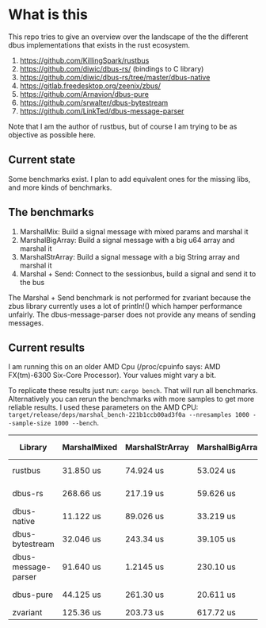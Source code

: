 # What is this
This repo tries to give an overview over the landscape of the the different dbus implementations that exists in the rust ecosystem.

1. https://github.com/KillingSpark/rustbus
1. https://github.com/diwic/dbus-rs/ (bindings to C library)
1. https://github.com/diwic/dbus-rs/tree/master/dbus-native
1. https://gitlab.freedesktop.org/zeenix/zbus/
1. https://github.com/Arnavion/dbus-pure
1. https://github.com/srwalter/dbus-bytestream
1. https://github.com/LinkTed/dbus-message-parser

Note that I am the author of rustbus, but of course I am trying to be as objective as possible here.

## Current state
Some benchmarks exist. I plan to add equivalent ones for the missing libs, and more kinds of benchmarks.

## The benchmarks
1. MarshalMix: Build a signal message with mixed params and marshal it
1. MarshalBigArray: Build a signal message with a big u64 array and marshal it
1. MarshalStrArray: Build a signal message with a big String array and marshal it
1. Marshal + Send: Connect to the sessionbus, build a signal and send it to the bus

The Marshal + Send benchmark is not performed for zvariant because the zbus library currently uses a lot of println!()
which hamper performance unfairly. The dbus-message-parser does not provide any means of sending messages.

## Current results
I am running this on an older AMD Cpu (/proc/cpuinfo says: AMD FX(tm)-6300 Six-Core Processor). Your values might vary a bit.

To replicate these results just run: `cargo bench`. That will run all benchmarks. Alternatively you can rerun the benchmarks with more samples to get
more reliable results. I used these parameters on the AMD CPU: `target/release/deps/marshal_bench-221b1ccb00ad3f0a --nresamples 1000 --sample-size 1000 --bench`.

| Library             | MarshalMixed | MarshalStrArray | MarshalBigArray | Marshal + Send |
|---------------------|--------------|-----------------|-----------------|----------------|
| rustbus             | 31.850 us    | 74.924 us       | 53.024 us       | 396.06 us      |
| dbus-rs             | 268.66 us    | 217.19 us       | 59.626 us       | 768.94 us      |
| dbus-native         | 11.122 us    | 89.026 us       | 33.219 us       | 302.59 us      |
| dbus-bytestream     | 32.046 us    | 243.34 us       | 39.105 us       | 357.32 us      |
| dbus-message-parser | 91.640 us    | 1.2145 us       | 230.10 us       | NaN            |
| dbus-pure           | 44.125 us    | 261.30 us       | 20.611 us       | 444.55 us      |
| zvariant            | 125.36 us    | 203.73 us       | 617.72 us       | NaN            |
